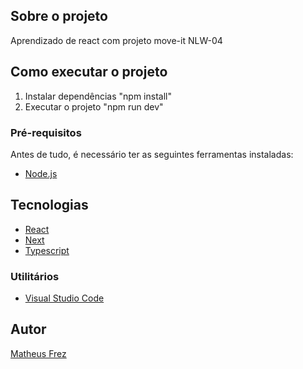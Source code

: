 ## Sobre o projeto

Aprendizado de react com projeto move-it NLW-04

## Como executar o projeto

1. Instalar dependências "npm install"
2. Executar o projeto "npm run dev"

### Pré-requisitos

Antes de tudo, é necessário ter as seguintes ferramentas instaladas:

* [Node.js](https://nodejs.org/en/)

## Tecnologias

- [React](https://reactjs.org/)
- [Next](https://nextjs.org/)
- [Typescript](https://www.typescriptlang.org/)

### Utilitários

- [Visual Studio Code](https://code.visualstudio.com/)

## Autor

[Matheus Frez](https://github.com/MatheusFrez)